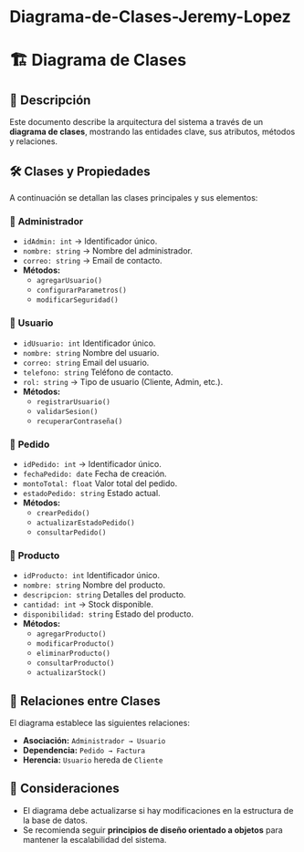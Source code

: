 # Diagrama-de-Clases-Jeremy-Lopez
# 🏗 Diagrama de Clases  

## 📜 Descripción  
Este documento describe la arquitectura del sistema a través de un **diagrama de clases**, mostrando las entidades clave, sus atributos, métodos y relaciones.  

## 🛠 Clases y Propiedades  
A continuación se detallan las clases principales y sus elementos:  

### 🔹 **Administrador**  
- `idAdmin: int` → Identificador único.  
- `nombre: string` → Nombre del administrador.  
- `correo: string` → Email de contacto.  
- **Métodos:**  
  - `agregarUsuario()`  
  - `configurarParametros()`  
  - `modificarSeguridad()`  

### 🔹 **Usuario**  
- `idUsuario: int`  Identificador único.  
- `nombre: string`  Nombre del usuario.  
- `correo: string`  Email del usuario.  
- `telefono: string`  Teléfono de contacto.  
- `rol: string` → Tipo de usuario (Cliente, Admin, etc.).  
- **Métodos:**  
  - `registrarUsuario()`  
  - `validarSesion()`  
  - `recuperarContraseña()`  

### 🔹 **Pedido**  
- `idPedido: int` → Identificador único.  
- `fechaPedido: date`  Fecha de creación.  
- `montoTotal: float`  Valor total del pedido.  
- `estadoPedido: string`  Estado actual.  
- **Métodos:**  
  - `crearPedido()`  
  - `actualizarEstadoPedido()`  
  - `consultarPedido()`  

### 🔹 **Producto**  
- `idProducto: int`  Identificador único.  
- `nombre: string`  Nombre del producto.  
- `descripcion: string`  Detalles del producto.  
- `cantidad: int` → Stock disponible.  
- `disponibilidad: string`  Estado del producto. 
- **Métodos:**  
  - `agregarProducto()`  
  - `modificarProducto()`  
  - `eliminarProducto()`  
  - `consultarProducto()`  
  - `actualizarStock()`  

## 🔗 Relaciones entre Clases  
El diagrama establece las siguientes relaciones:  
- **Asociación:** `Administrador → Usuario`  
- **Dependencia:** `Pedido → Factura`  
- **Herencia:** `Usuario` hereda de `Cliente`  

## 📌 Consideraciones  
- El diagrama debe actualizarse si hay modificaciones en la estructura de la base de datos.  
- Se recomienda seguir **principios de diseño orientado a objetos** para mantener la escalabilidad del sistema. 
